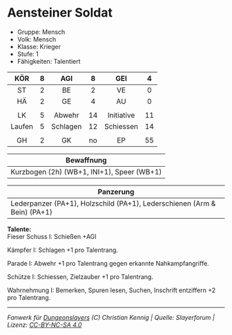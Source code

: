 # Aensteiner Soldat  
- Gruppe: Mensch  
- Volk: Mensch  
- Klasse: Krieger  
- Stufe: 1  
- Fähigkeiten: Talentiert  


| KÖR | 8 | AGI | 8 | GEI | 4 |
| :-: | :-: | :-: | :-: | :-: | :-: |
| ST | 2 | BE | 2 | VE | 0 |
| HÄ | 2 | GE | 4 | AU | 0 |
|  |
| LK | 5 | Abwehr | 14 | Initiative | 11 |
| Laufen | 5 | Schlagen | 12 | Schiessen | 14 |
|  |
| GH | 2 | GK | no | EP | 55 |

| Bewaffnung |
| --- |
| Kurzbogen (2h) (WB+1, INI+1), Speer (WB+1) |


| Panzerung |
| --- |
| Lederpanzer (PA+1), Holzschild (PA+1), Lederschienen (Arm & Bein) (PA+1) |


**Talente:**  
Fieser Schuss I: Schießen +AGI

Kämpfer I: Schlagen +1 pro Talentrang.

Parade I: Abwehr +1 pro Talentrang gegen erkannte Nahkampfangriffe.

Schütze I: Schiessen, Zielzauber +1 pro Talentrang.

Wahrnehmung I: Bemerken, Spuren lesen, Suchen, Inschrift entziffern +2 pro Talentrang.





___
*Fanwerk für [Dungeonslayers](https://www.dungeonslayers.net/) (C) Christian Kennig | Quelle: Slayerforum | Lizenz: [CC-BY-NC-SA 4.0](https://creativecommons.org/licenses/by-nc-sa/4.0/deed.de)*